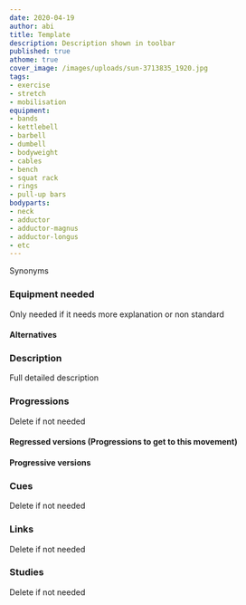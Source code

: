 ```yaml
---
date: 2020-04-19
author: abi
title: Template
description: Description shown in toolbar
published: true
athome: true
cover_image: /images/uploads/sun-3713835_1920.jpg
tags: 
- exercise
- stretch
- mobilisation   
equipment:
- bands
- kettlebell
- barbell
- dumbell
- bodyweight
- cables
- bench
- squat rack
- rings
- pull-up bars
bodyparts:
- neck
- adductor
- adductor-magnus
- adductor-longus
- etc
---
```

 Synonyms
### Equipment needed
Only needed if it needs more explanation or non standard 
#### Alternatives
### Description
Full detailed description
### Progressions
Delete if not needed
#### Regressed versions (Progressions to get to this movement)
#### Progressive versions
### Cues
Delete if not needed
### Links
Delete if not needed
### Studies
Delete if not needed
<!--stackedit_data:
eyJoaXN0b3J5IjpbMTQ4MTc0NTIzOSwtMzYxMDY1MTAyXX0=
-->